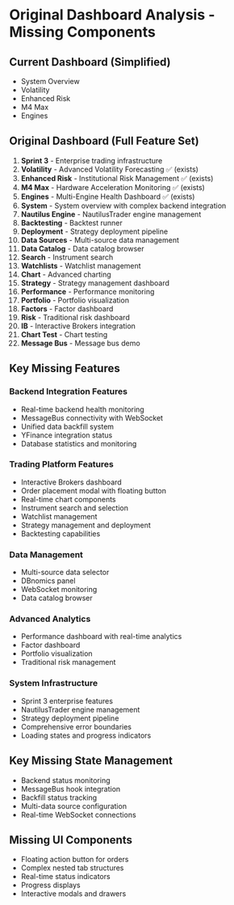 # Original Dashboard Analysis - Missing Components

## Current Dashboard (Simplified)
- System Overview
- Volatility 
- Enhanced Risk
- M4 Max
- Engines

## Original Dashboard (Full Feature Set)
1. **Sprint 3** - Enterprise trading infrastructure
2. **Volatility** - Advanced Volatility Forecasting ✅ (exists)
3. **Enhanced Risk** - Institutional Risk Management ✅ (exists) 
4. **M4 Max** - Hardware Acceleration Monitoring ✅ (exists)
5. **Engines** - Multi-Engine Health Dashboard ✅ (exists)
6. **System** - System overview with complex backend integration
7. **Nautilus Engine** - NautilusTrader engine management
8. **Backtesting** - Backtest runner
9. **Deployment** - Strategy deployment pipeline
10. **Data Sources** - Multi-source data management
11. **Data Catalog** - Data catalog browser
12. **Search** - Instrument search
13. **Watchlists** - Watchlist management
14. **Chart** - Advanced charting
15. **Strategy** - Strategy management dashboard  
16. **Performance** - Performance monitoring
17. **Portfolio** - Portfolio visualization
18. **Factors** - Factor dashboard
19. **Risk** - Traditional risk dashboard
20. **IB** - Interactive Brokers integration
21. **Chart Test** - Chart testing
22. **Message Bus** - Message bus demo

## Key Missing Features

### Backend Integration Features
- Real-time backend health monitoring
- MessageBus connectivity with WebSocket
- Unified data backfill system
- YFinance integration status
- Database statistics and monitoring

### Trading Platform Features  
- Interactive Brokers dashboard
- Order placement modal with floating button
- Real-time chart components
- Instrument search and selection
- Watchlist management
- Strategy management and deployment
- Backtesting capabilities

### Data Management
- Multi-source data selector
- DBnomics panel
- WebSocket monitoring
- Data catalog browser

### Advanced Analytics
- Performance dashboard with real-time analytics
- Factor dashboard
- Portfolio visualization
- Traditional risk management

### System Infrastructure
- Sprint 3 enterprise features
- NautilusTrader engine management
- Strategy deployment pipeline
- Comprehensive error boundaries
- Loading states and progress indicators

## Key Missing State Management
- Backend status monitoring
- MessageBus hook integration
- Backfill status tracking
- Multi-data source configuration
- Real-time WebSocket connections

## Missing UI Components
- Floating action button for orders
- Complex nested tab structures
- Real-time status indicators
- Progress displays
- Interactive modals and drawers